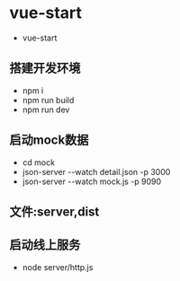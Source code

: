 # vue-start
- vue-start

## 搭建开发环境
- npm i
- npm run build
- npm run dev
## 启动mock数据
- cd mock
- json-server --watch detail.json -p 3000
- json-server --watch mock.js -p 9090

## 文件:server,dist
## 启动线上服务
- node server/http.js
